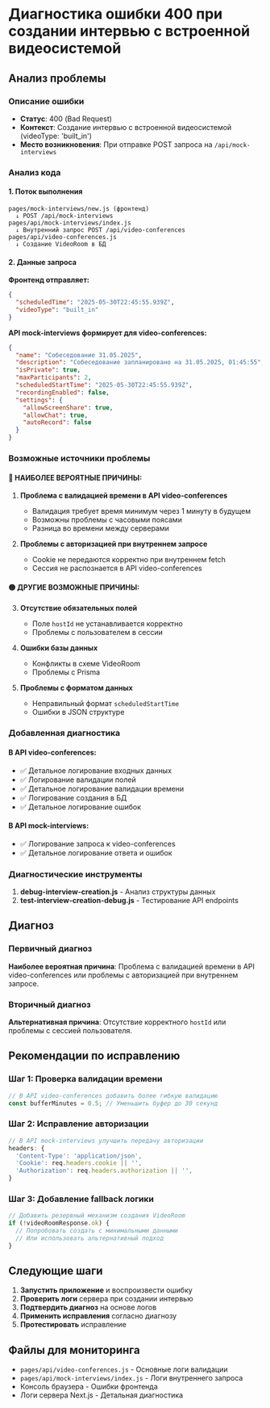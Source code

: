 # Диагностика ошибки 400 при создании интервью с встроенной видеосистемой

## Анализ проблемы

### Описание ошибки

- **Статус**: 400 (Bad Request)
- **Контекст**: Создание интервью с встроенной видеосистемой (videoType: 'built_in')
- **Место возникновения**: При отправке POST запроса на `/api/mock-interviews`

### Анализ кода

#### 1. Поток выполнения

```
pages/mock-interviews/new.js (фронтенд)
  ↓ POST /api/mock-interviews
pages/api/mock-interviews/index.js
  ↓ Внутренний запрос POST /api/video-conferences
pages/api/video-conferences.js
  ↓ Создание VideoRoom в БД
```

#### 2. Данные запроса

**Фронтенд отправляет:**

```json
{
  "scheduledTime": "2025-05-30T22:45:55.939Z",
  "videoType": "built_in"
}
```

**API mock-interviews формирует для video-conferences:**

```json
{
  "name": "Собеседование 31.05.2025",
  "description": "Собеседование запланировано на 31.05.2025, 01:45:55",
  "isPrivate": true,
  "maxParticipants": 2,
  "scheduledStartTime": "2025-05-30T22:45:55.939Z",
  "recordingEnabled": false,
  "settings": {
    "allowScreenShare": true,
    "allowChat": true,
    "autoRecord": false
  }
}
```

### Возможные источники проблемы

#### 🔴 НАИБОЛЕЕ ВЕРОЯТНЫЕ ПРИЧИНЫ:

1. **Проблема с валидацией времени в API video-conferences**

   - Валидация требует время минимум через 1 минуту в будущем
   - Возможны проблемы с часовыми поясами
   - Разница во времени между серверами

2. **Проблемы с авторизацией при внутреннем запросе**
   - Cookie не передаются корректно при внутреннем fetch
   - Сессия не распознается в API video-conferences

#### 🟡 ДРУГИЕ ВОЗМОЖНЫЕ ПРИЧИНЫ:

3. **Отсутствие обязательных полей**

   - Поле `hostId` не устанавливается корректно
   - Проблемы с пользователем в сессии

4. **Ошибки базы данных**

   - Конфликты в схеме VideoRoom
   - Проблемы с Prisma

5. **Проблемы с форматом данных**
   - Неправильный формат `scheduledStartTime`
   - Ошибки в JSON структуре

### Добавленная диагностика

#### В API video-conferences:

- ✅ Детальное логирование входных данных
- ✅ Логирование валидации полей
- ✅ Детальное логирование валидации времени
- ✅ Логирование создания в БД
- ✅ Детальное логирование ошибок

#### В API mock-interviews:

- ✅ Логирование запроса к video-conferences
- ✅ Детальное логирование ответа и ошибок

### Диагностические инструменты

1. **debug-interview-creation.js** - Анализ структуры данных
2. **test-interview-creation-debug.js** - Тестирование API endpoints

## Диагноз

### Первичный диагноз

**Наиболее вероятная причина**: Проблема с валидацией времени в API video-conferences или проблемы с авторизацией при внутреннем запросе.

### Вторичный диагноз

**Альтернативная причина**: Отсутствие корректного `hostId` или проблемы с сессией пользователя.

## Рекомендации по исправлению

### Шаг 1: Проверка валидации времени

```javascript
// В API video-conferences добавить более гибкую валидацию
const bufferMinutes = 0.5; // Уменьшить буфер до 30 секунд
```

### Шаг 2: Исправление авторизации

```javascript
// В API mock-interviews улучшить передачу авторизации
headers: {
  'Content-Type': 'application/json',
  'Cookie': req.headers.cookie || '',
  'Authorization': req.headers.authorization || '',
}
```

### Шаг 3: Добавление fallback логики

```javascript
// Добавить резервный механизм создания VideoRoom
if (!videoRoomResponse.ok) {
  // Попробовать создать с минимальными данными
  // Или использовать альтернативный подход
}
```

## Следующие шаги

1. **Запустить приложение** и воспроизвести ошибку
2. **Проверить логи** сервера при создании интервью
3. **Подтвердить диагноз** на основе логов
4. **Применить исправления** согласно диагнозу
5. **Протестировать** исправление

## Файлы для мониторинга

- `pages/api/video-conferences.js` - Основные логи валидации
- `pages/api/mock-interviews/index.js` - Логи внутреннего запроса
- Консоль браузера - Ошибки фронтенда
- Логи сервера Next.js - Детальная диагностика
